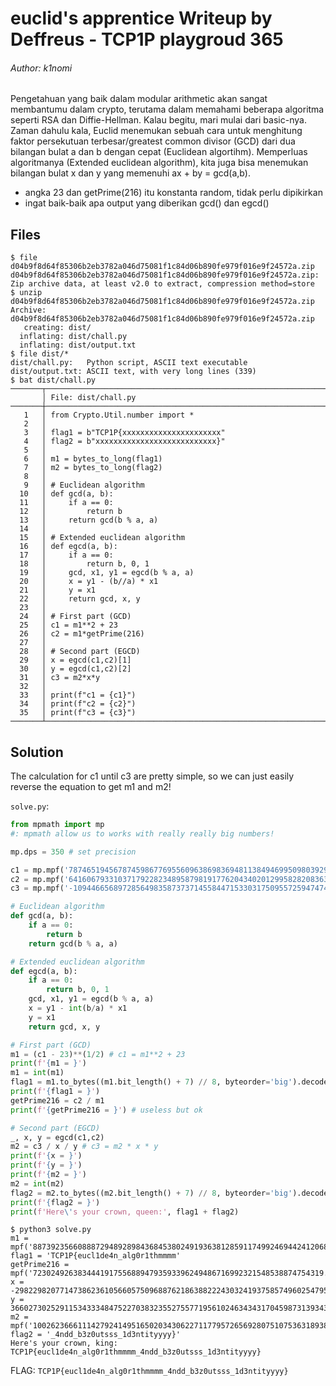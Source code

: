 # euclid's apprentice Writeup by Deffreus - TCP1P playgroud 365

###### Author: k1nomi

Pengetahuan yang baik dalam modular arithmetic akan sangat membantumu dalam crypto, terutama dalam memahami beberapa algoritma seperti RSA dan Diffie-Hellman. Kalau begitu, mari mulai dari basic-nya. Zaman dahulu kala, Euclid menemukan sebuah cara untuk menghitung faktor persekutuan terbesar/greatest common divisor (GCD) dari dua bilangan bulat a dan b dengan cepat (Euclidean algortihm). Memperluas algoritmanya (Extended euclidean algorithm), kita juga bisa menemukan bilangan bulat x dan y yang memenuhi ax + by = gcd(a,b).

- angka 23 dan getPrime(216) itu konstanta random, tidak perlu dipikirkan
- ingat baik-baik apa output yang diberikan gcd() dan egcd()

## Files

```
$ file d04b9f8d64f85306b2eb3782a046d75081f1c84d06b890fe979f016e9f24572a.zip
d04b9f8d64f85306b2eb3782a046d75081f1c84d06b890fe979f016e9f24572a.zip: Zip archive data, at least v2.0 to extract, compression method=store
$ unzip d04b9f8d64f85306b2eb3782a046d75081f1c84d06b890fe979f016e9f24572a.zip 
Archive:  d04b9f8d64f85306b2eb3782a046d75081f1c84d06b890fe979f016e9f24572a.zip
   creating: dist/
  inflating: dist/chall.py           
  inflating: dist/output.txt         
$ file dist/*
dist/chall.py:   Python script, ASCII text executable
dist/output.txt: ASCII text, with very long lines (339)
$ bat dist/chall.py                 
───────┬────────────────────────────────────────────────────────────────────────────────────────────────────────────────────────────────────
       │ File: dist/chall.py
───────┼────────────────────────────────────────────────────────────────────────────────────────────────────────────────────────────────────
   1   │ from Crypto.Util.number import *
   2   │ 
   3   │ flag1 = b"TCP1P{xxxxxxxxxxxxxxxxxxxxxx"
   4   │ flag2 = b"xxxxxxxxxxxxxxxxxxxxxxxxxxx}"
   5   │ 
   6   │ m1 = bytes_to_long(flag1)
   7   │ m2 = bytes_to_long(flag2)
   8   │ 
   9   │ # Euclidean algorithm
  10   │ def gcd(a, b):
  11   │     if a == 0:
  12   │         return b
  13   │     return gcd(b % a, a)
  14   │ 
  15   │ # Extended euclidean algorithm
  16   │ def egcd(a, b):
  17   │     if a == 0:
  18   │         return b, 0, 1
  19   │     gcd, x1, y1 = egcd(b % a, a)
  20   │     x = y1 - (b//a) * x1
  21   │     y = x1
  22   │     return gcd, x, y
  23   │ 
  24   │ # First part (GCD)
  25   │ c1 = m1**2 + 23
  26   │ c2 = m1*getPrime(216)
  27   │ 
  28   │ # Second part (EGCD)
  29   │ x = egcd(c1,c2)[1]
  30   │ y = egcd(c1,c2)[2]
  31   │ c3 = m2*x*y
  32   │ 
  33   │ print(f"c1 = {c1}")
  34   │ print(f"c2 = {c2}")
  35   │ print(f"c3 = {c3}")
───────┴────────────────────────────────────────────────────────────────────────────────────────────────────────────────────────────────────
```

## Solution

The calculation for c1 until c3 are pretty simple,
so we can just easily reverse the equation to get m1 and m2!

`solve.py`:

```py
from mpmath import mp
#: mpmath allow us to works with really really big numbers!

mp.dps = 350 # set precision

c1 = mp.mpf('78746519456787459867769556096386983694811384946995098039293792505870820084109642385113547421713999358774318815448856015269135444869248')
c2 = mp.mpf('641606793310371792282348958798191776204340201299582820836362981880802983470403505850861414011727894326146227451752569563316980988515')
c3 = mp.mpf('-109446656897285649835873737145584471533031750955725947474427370335716970042821908651123104671422146210608911142611181104002645674675594082686127882379559257375421942958861654767279681238703674122770550747228463958701474897788409989299339399625811250434222728774602760597218984569772965378966746165388617777229993823306790649199310000')

# Euclidean algorithm
def gcd(a, b):
    if a == 0:
        return b
    return gcd(b % a, a)

# Extended euclidean algorithm
def egcd(a, b):
    if a == 0:
        return b, 0, 1
    gcd, x1, y1 = egcd(b % a, a)
    x = y1 - int(b/a) * x1
    y = x1
    return gcd, x, y

# First part (GCD)
m1 = (c1 - 23)**(1/2) # c1 = m1**2 + 23
print(f'{m1 = }')
m1 = int(m1)
flag1 = m1.to_bytes((m1.bit_length() + 7) // 8, byteorder='big').decode('utf-8')
print(f'{flag1 = }')
getPrime216 = c2 / m1
print(f'{getPrime216 = }') # useless but ok

# Second part (EGCD)
_, x, y = egcd(c1,c2)
m2 = c3 / x / y # c3 = m2 * x * y
print(f'{x = }')
print(f'{y = }')
print(f'{m2 = }')
m2 = int(m2)
flag2 = m2.to_bytes((m2.bit_length() + 7) // 8, byteorder='big').decode('utf-8')
print(f'{flag2 = }')
print(f'Here\'s your crown, queen:', flag1 + flag2)
```

```
$ python3 solve.py
m1 = mpf('8873923566088872948928984368453802491936381285911749924694424120685.0')
flag1 = 'TCP1P{eucl1de4n_alg0r1thmmmm'
getPrime216 = mpf('72302492638344419175568894793593396249486716992321548538874754319.0')
x = -298229820771473862361056605750968876218638822243032419375857496025479522008854401981028951586781785231494039306601248568997931236688
y = 36602730252911534333484752270383235527557719561024634343170459873139343690482256805336105685603737620436236262702760439324875838508875
m2 = mpf('10026236661114279241495165020343062271177957265692807510753631893885.0')
flag2 = '_4ndd_b3z0utsss_1d3ntityyyy}'
Here's your crown, king: TCP1P{eucl1de4n_alg0r1thmmmm_4ndd_b3z0utsss_1d3ntityyyy}
```

FLAG: `TCP1P{eucl1de4n_alg0r1thmmmm_4ndd_b3z0utsss_1d3ntityyyy}`